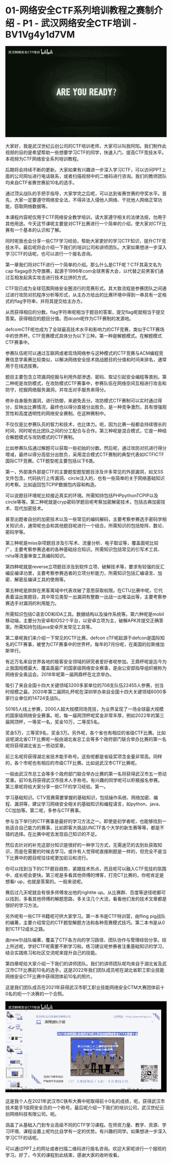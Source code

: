 # 01-网络安全CTF系列培训教程之赛制介绍 - P1 - 武汉网络安全CTF培训 - BV1Vg4y1d7VM

![](img/225192292bebc4078a93945029c8a2b5_0.png)

大家好，我是武汉世纪云创公司的CTF培训老师，大家可以叫我阿阳。我们制作此视频的目的是希望帮助一些想要学习CTF的同学，快速入门，提高CTF竞技水平。本视频为CTF网络安全系列培训教程。

后期将会持续不断的更新。大家如果有兴趣进一步深入学习CTF，可以访问PPT上面的公司网址进行电话联系，或者扫描视频中的二维码进行咨询。我们的教师团队均来自CTF省赛世赛前10名的选手。

通过顶尖战队的手把手指导，大家学完之后呢，可以达到省赛世赛的夺奖水平。首先，大家一定要遵守网络安全法，不得非法入侵他人网络、干扰他人网络正常功能，窃取网络数据等。

本课程内容呢仅用于CTF网络安全教学培训，请大家遵守相关的法律法规，勿用于其他用途。今天这节课呢主要是对CTF比赛进行一个简单的介绍，使大家对CTF比赛有一个基本的认识和了解。

同时呢我也会分享一些CTF学习经验，帮助大家更好的学习CTF知识，提升CTF竞技水平。最后呢将会介绍一下我们的培训公司和讲师团队。大家如果想进一步深入学习CTF的话呢，也可以进行一个报名咨询。

第一章我们将对CTF进行一个简单的介绍。那么什么是CTF呢？CTF其英文名为cap flagag亦为夺旗赛，起源于1996年com全球黑客大会，以代替之前黑客们通过互相发起真实攻击进行技术比拼的方式。

CTF现已成为全球范围网络安全圈流行的竞赛形式。其大致流程是参赛团队之间通过进行攻防对抗程序分析等形式，从主办方给出的比赛环境中得到一串具有一定格式的flag字符串，并将其提交给主办方。

从而获得相应的分数。flag字符串呢相当于题目的答案，提交flag呢就相当于提交答案。获得相应的题目分值。而dcom呢作为CTF赛制的发源地。

defcomCTF呢也成为了全球最高技术水平和影响力的CTF竞赛，类似于CTF赛场中的世界杯。CTF竞赛模式具体分为以下三种。第一种是解题模式。在解题模式CTF赛事中。

参赛队伍呢可以通过互联网或者现场网络参与这种模式的CTF竞赛与ACM编程竞赛信息学奥赛比较类似，以解决网络安全技术挑战题目的分值和时间来排名，通常用于在线选拔赛。

题目主要包含立项漏洞挖掘与利用外部渗透、密码、取证引起安全编程等类别。第二种呢是攻防模式，在攻防模式CTF赛事中，参赛队伍在网络空间互相进行攻击和防守，挖掘网络服务漏洞，并攻击对手服务来得分。

修补自身服务漏洞，进行防御，来避免丢分。攻防模式CTF赛制可以实时通过得分，反映出比赛情况，最终也以得分直接分出胜负，是一种竞争激烈，具有很强观赏性和高度透明性的网络安全赛制。在这种赛制中。

不仅仅是比参赛队员的智力和技术，也比体力。呃，因为比赛一般都会持续很长的时间，同时呢也比团队之间的分工配合与合作。第三种呢是混合模式，它是一种结合解题模式与攻防模式的CTF赛制。

比如参赛队伍通过解题可以获取一些初始的分数。然后呢，通过攻防对抗进行得分增减，最终以得分高低分出胜负，采用混合模式CTF赛制的典型代表如ICTFICTF国际CTF竞赛。CTF题型呢主要包括以下6类。

第一，外部类外部是CTF的主要题型题型题目涉及许多常见的外部漏洞，如叉SS文件包含。代码执行上传漏洞、circle注入的，也有一些简单的关于网络基础知识的考察。比如返回包TCPIP数据包内容和构造。

可以说题目环境呢比较接近真实的环境。所需知持包括PHPpythonTCPIP以及circle等等。第二种呢就是cryp密码学题目呢考察加密解密技术，包括古典加密技术、现代加密技术。

甚至出题者自创的加密技术以及一些常见的编码解码，主要考察参赛选手密码学相关知识点，通常呢也会和其他题目呢进行一个结合。所需知识的包括矩阵、数论、密码学等。

第三种呢是miss杂项题目涉及引写术、流量分析、电子取证等，覆盖面呢比较广，主要考察参赛选者的各种基础综合知识。所需知识包括常见的引写术工具、rsha等流量审查工具编码知识。

第四种呢就是reverse立项题目涉及到软件立项、破解技术等，要求有较强的反汇编反编译功里，主要考察参赛选者的立项分析能力，所需知识包括汇编语言、加密、解密反编译工具的使用等。

第五种呢是胖胖在黑客离域中代表攻破了意思获取权限。在CTU比赛中呢，它代表着溢出类题目，其中常见类型一出漏洞有整数一出战一出堆溢出等，主要考察参赛选手对漏洞的利用能力。

所需知识包括C语言OD和IDA工具。数据结构以及操作系统等。第六种呢是mobil移动端，主要分为安卓和IOS2个平台，以安卓立项为主，破解APK并提交正确答案。所需知持包括java安卓开发常见工具等。

第二章呢我们来介绍一下常见的CTF比赛。defcon cTF呢起源于defcon是国际知名的CTF赛事，被誉为CTF赛事中的世界杯。每年的7月份呢，在美国的拉斯维加斯举行。

有近万名来自世界各地的极客安全领域的研究者爱好者呢参加。王鼎杯呢是迄今为止我国规模最大、覆盖面最广的国家级网络安全赛事，是由公安部指导组织被称为网络安全奥运会。2018年呢第一届网鼎杯在北京举办。

吸引了来自全国十四大关键领域3200多家单位的708支队伍22455人参赛，创当时规模之最。2020年第二届网礼杯呢在深圳举办来自全国十四大关键领域6000多家行业单位的14724支战队。

50165人线上参赛，2000人超大规模同场竞技，为业界呈现了一场全球最大规模的国家级网络安全赛事。呃，每一届网顶杯呢奖金非常丰厚，例如2022年的第三届网顶杯，一等奖一名，奖金10万，二等奖5名。

奖金5万，三等奖9名，奖金3万。另外呢，各个省也有相应的省级CTF比赛。比如说呢湖北省CTF比赛呢一般由湖北省总工会等多个政府部门联合举办比赛的第一名呢将获得湖北省五一劳动奖章。

前三名呢将获得湖北省技术能手称号。这些呢都是省级奖项含金量非常高。同样的，各个市呢也有相应的市级CTF比赛。比如说武汉市CTF比赛呢。

一般由武汉市总工会等多个政府部门联合举办比赛的第一名将获得武汉市五一劳动奖章。前10名将获得武汉市技术人手称号。有兴趣的同学呢可以积极报名参赛。第三章呢将给大家分享一些CTF的学习经验。第一。

学习基础知识。CTV竞赛需要掌握的基础知识，包括操作系统、网络加密、编程、漏洞等，建议学习网络安全相关的基础知识和编程语言，如python、java、CC加加等。第二呢，多参与CTF赛事。

参与当下举行的CTF赛事是最好的学习方法之一。即使是初学者呢，也能够找到一些适合自己能力的赛事，比如即客大挑战UNCTF各个大学的新生赛等等，都是不错的选择。在比赛中呢去发现自己知识的不足。

然后去针对的补充这部分知识是很好的一种学习方式，无需迷茫的去到处获取知识，而是在需要的时候去学习。或许有人觉得呢直接刷题是一样的，但完全不是当下比赛中的题目呢往往呢更加前沿和流行。

你可以找到当下的CTF题目趋势，紧跟技术热点，而且呢可以融入CTF竞技的氛围中，成长呢会更快。第三呢是多看其他师傅的博客，打完CT比赛的，你呢肯定是想看r up，也就是答案的。一般来说呢。

赛后过几天呢就会有很多师傅发出他的rightite up。从比赛群、百度等途径呢都可以找到，多看其他师傅的解题思路，多关注几个大流，看看他们发的技术文章都是很好的学习方法。

另外呢有一些CTF书籍呢可供大家学习。第一本书是CTF特训营，由fling pig战队的编著，主要介绍常见的CTF题型解题方法和各种竞赛模式技巧。第二本书是从0到1CTF12成长之路。

由new尔战队编著，覆盖了CTF各方向的学习路径、团队协作与管理经验分享。综上所述呢，学好CTF呢需要不断学习和。练习建议呢参赛者注重基础知识的学习，结合实践练习和社区交流呢来提升自己的技能。

第四章呢给大家介绍一下我们的讲师团队。我们的讲师团队呢均来自于湖北省及武汉市CTF比赛前10名的选手。这是2022年我们团队成员呢在湖北省职工职业技能网络安全CTF比赛中获得团体前10名的照片。

这是我们团队成员在2021年获得武汉市职工职业技能网络安全CTM大赛团体前十0名的呃一个决赛的一个合照。



![](img/225192292bebc4078a93945029c8a2b5_2.png)

这是我个人在2021年武汉市C铁布大赛中呢取得前十0名的成绩，呃，获得武汉市技术能手1佳网安全员的一个称号。最后呢介绍一下我们的培训公司，武汉世纪云创网络科技有限公司。呃。

涵盖了从基础入门到专业高级不同的CTF学习课程。在师资力量、教学、资源、学习环境、课程设置上呢均比自学有一定的优势。有兴趣的同学。如果想进一步深入学习CTF的话呢。

可以通过PPT上的网址或者扫描二维码进行报名咨询。欢迎大家呢进行一个报班的学习。好了，今天的课程到此结束，感谢大家的收听收看。

